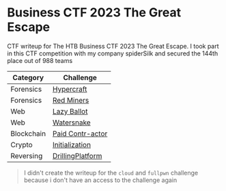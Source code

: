 # Business CTF 2023 The Great Escape
CTF writeup for The HTB Business CTF 2023 The Great Escape. I took part in this CTF competition with my company spiderSilk and secured the 144th place out of 988 teams

| Category | Challenge |
| --- | --- |
| Forensics | [Hypercraft](/2023/Business%20CTF%202023%20The%20Great%20Escape/Hypercraft/)
| Forensics | [Red Miners](/2023/Business%20CTF%202023%20The%20Great%20Escape/Red%20Miners/)
| Web | [Lazy Ballot](/2023/Business%20CTF%202023%20The%20Great%20Escape/Lazy%20Ballot/)
| Web | [Watersnake](/2023/Business%20CTF%202023%20The%20Great%20Escape/Watersnake/)
| Blockchain | [Paid Contr-actor](/2023/Business%20CTF%202023%20The%20Great%20Escape/Paid%20Contr-actor/)
| Crypto | [Initialization](/2023/Business%20CTF%202023%20The%20Great%20Escape/Initialization/)
| Reversing | [DrillingPlatform](/2023/Business%20CTF%202023%20The%20Great%20Escape/DrillingPlatform/)

> I didn't create the writeup for the `cloud` and `fullpwn` challenge because i don't have an access to the challenge again